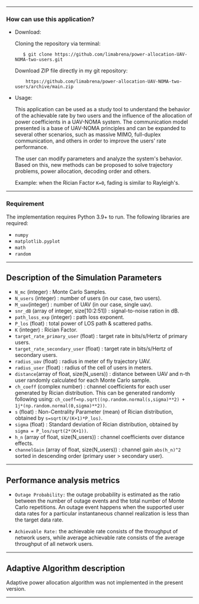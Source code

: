 
---------------------------------
### How can use this application? 


- Download:

     Cloning the repository via terminal:
	 
		 $ git clone https://github.com/limabrena/power-allocation-UAV-NOMA-two-users.git

		
     Download ZIP file directly in my git repository:
	 
	      https://github.com/limabrena/power-allocation-UAV-NOMA-two-users/archive/main.zip
		  
	  
- Usage: 

	This application can be used as a study tool to understand the 
	behavior of the achievable rate by two users and the influence
	of the allocation of power coefficients in a UAV-NOMA system. 
	The communication model presented is a base of UAV-NOMA principles and 
	can be expanded to several other scenarios, such as massive MIMO, 
	full-duplex communication, and others in order to 
	improve the users' rate performance.
		
	The user can modify parameters and analyze the system's behavior. 
	Based on this, new methods can be proposed to solve trajectory problems, 
	power allocation, decoding order and others.
	
	Example: when the Rician Factor `K=0`, fading is similar to Rayleigh's.
	


----------------
### Requirement


The implementation requires Python 3.9+ to run.
The following libraries are required:

 - `numpy` 
 - `matplotlib.pyplot`
 - `math`
 - `random`

---------------------------------------------
## Description of the Simulation Parameters 


 - `N_mc` (integer) : Monte Carlo Samples.
 - `N_users` (integer) : number of users (in our case, two users).
 - `M_uav`(integer) : number of UAV  (in our case, single uav).
 - `snr_dB` (array of integer, size[10:2:51]) : signal-to-noise ration in dB.
 - `path_loss_exp` (integer) : path loss exponent.
 - `P_los` (float) : total power of LOS path & scattered paths.
 - `K` (integer) : Rician Factor.
 - `target_rate_primary_user` (float) : target rate in bits/s/Hertz of primary users. 
 - `target_rate_secondary_user` (float) : target rate in bits/s/Hertz of secondary users. 
 - `radius_uav` (float) : radius in meter of fly trajectory UAV.
 - `radius_user` (float) : radius of the cell of users in meters.
 - `distance`(array of float, size(N_users)) : distance between UAV and n-th user randomly calculated for each Monte Carlo sample. 
 - `ch_coeff` (complex number) : channel coefficients for each user generated by Rician distribution. This can be generated randomly following 
    using: `ch_coeff=np.sqrt((np.random.normal(s,sigma)**2) + 1j*(np.random.normal(0,sigma)**2))`.
 - `s` (float) : Non-Centrality Parameter (mean) of Rician distribution, obtained by `s=sqrt(K/(K+1)*P_los)`.
 - `sigma` (float) : Standard deviation of Rician distribution, obtained by `sigma = P_los/sqrt(2*(K+1))`.
 - `h_n` (array of float, size(N_users)) : channel coefficients over distance effects.
 - `channelGain` (array of float, size(N_users)) : channel gain `abs(h_n)^2` sorted in descending order (primary user > secondary user).

-------------------------------
## Performance analysis metrics

- `Outage Probability:` the outage probability is estimated as the ratio between the number of outage events and 
   the total number of Monte Carlo repetitions. An outage event happens when the supported user data rates for a particular 
   instantaneous channel realization is less than the target data rate. 
   
- `Achievable Rate:` the achievable rate consists of the throughput of network users, while average achievable rate 
   consists of the average throughput of all network users.

--------------------------------
## Adaptive Algorithm description


Adaptive power allocation algorithm was not implemented in the present version.


--------------------------------